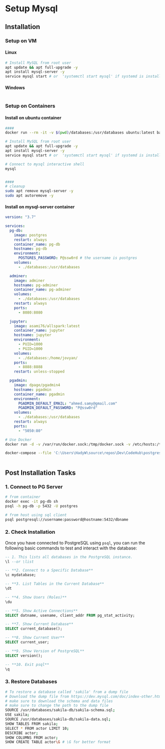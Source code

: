 # Setup Mysql

## Installation

### Setup on VM

#### Linux

```bash
# Install MySQL from root user
apt update && apt full-upgrade -y
apt install mysql-server -y
service mysql start # or  'systemctl start mysql' if systemd is installed
```

#### Windows

```pwsh

```

### Setup on Containers

#### Install on ubuntu container

```bash
####
docker run --rm -it -v $(pwd)/databases:/usr/databases ubuntu:latest bash

# Install MySQL from root user
apt update && apt full-upgrade -y
apt install mysql-server -y
service mysql start # or  'systemctl start mysql' if systemd is installed

# Connect to mysql interactive shell
mysql


####
# cleanup
sudo apt remove mysql-server -y
sudo apt autoremove -y
```

#### Install on mysql-server container

```yaml
version: "3.7"

services:
  pg-db:
    image: postgres
    restart: always
    container_name: pg-db
    hostname: pg-db
    environment:
      POSTGRES_PASSWORD: P@ssw0rd # the username is postgres
    volumes:
      - ./databases:/usr/databases

  adminer:
    image: adminer
    hostname: pg-adminer
    container_name: pg-adminer
    volumes:
      - ./databases:/usr/databases
    restart: always
    ports:
      - 8080:8080

  jupyter:
    image: asami76/allspark:latest
    container_name: jupyter
    hostname: jupyter
    environment:
      - PUID=1000
      - PGID=1000
    volumes:
      - ./databases:/home/jovyan/
    ports:
      - 8888:8888
    restart: unless-stopped

  pgadmin:
    image: dpage/pgadmin4
    hostname: pgadmin
    container_name: pgadmin
    environment:
      PGADMIN_DEFAULT_EMAIL: "ahmed.samy@gmail.com"
      PGADMIN_DEFAULT_PASSWORD: "P@ssw0rd"
    volumes:
      - ./databases:/usr/databases
    restart: always
    ports:
      - "5050:80"
```

```bash
# Use Docker
docker run -d -v /var/run/docker.sock:/tmp/docker.sock -v /etc/hosts:/tmp/hosts asami76/docker-hoster

docker-compose --file 'C:\Users\HadyW\source\repos\Dev\CodeHub\postgres\docs\1.1.2.psql.docker-compose.window.yaml' up -d
```

```bash

```

## Post Installation Tasks

### 1. Connect to PG Server

```bash
# from container
docker exec -it pg-db sh
psql -h pg-db -p 5432 -U postgres
```

```bash
# from host using sql client
psql postgresql://username:password@hostname:5432/dbname
```

### 2. Check Installation

Once you have connected to PostgreSQL using `psql`, you can run the following basic commands to test and interact with the database:

```sql
-- 1. This lists all databases in the PostgreSQL instance.
\l --or \list

-- **2. Connect to a Specific Database**
\c mydatabase;

-- **3. List Tables in the Current Database**
\dt

-- **4. Show Users (Roles)**
\du

-- **5. Show Active Connections**
SELECT datname, usename, client_addr FROM pg_stat_activity;

-- **7. Show Current Database**
SELECT current_database();

-- **8. Show Current User**
SELECT current_user;

-- **9. Show Version of PostgreSQL**
SELECT version();

-- **10. Exit psql**
\q

```

### 3. Restore Databases

```bash
# To restore a database called 'sakila' from a dump file
# Download the dump file from https://dev.mysql.com/doc/index-other.html
# make sure to download the schema and data files
# make sure to change the path to the dump file
SOURCE /usr/databases/sakila-db/sakila-schema.sql;
USE sakila;
SOURCE /usr/databases/sakila-db/sakila-data.sql;
SHOW TABLES FROM sakila;
SELECT * FROM actor LIMIT 10;
DESCRIBE actor;
SHOW COLUMNS FROM actor;
SHOW CREATE TABLE actor\G # \G for better format
```
